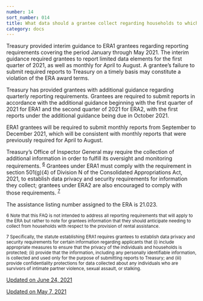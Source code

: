 ```yaml
---
number: 14
sort_number: 014
title: What data should a grantee collect regarding households to which it provides rental assistance in order to comply with Treasury’s reporting and record keeping requirements?
category: docs
---
```


Treasury provided interim guidance to ERA1 grantees regarding reporting requirements covering the period January through May 2021. The interim guidance required grantees to report limited data elements for the first quarter of 2021, as well as monthly for April to August. A grantee’s failure to submit required reports to Treasury on a timely basis may constitute a violation of the ERA award terms.

Treasury has provided grantees with additional guidance regarding quarterly reporting requirements. Grantees are required to submit reports in accordance with the additional guidance beginning with the first quarter of 2021 for ERA1 and the second quarter of 2021 for ERA2, with the first reports under the additional guidance being due in October 2021.

ERA1 grantees will be required to submit monthly reports from September to December 2021, which will be consistent with monthly reports that were previously required for April to August.

Treasury’s Office of Inspector General may require the collection of additional information in order to fulfill its oversight and monitoring requirements. <sup><a href="#fn6" id="ref6">6</a></sup> Grantees under ERA1 must comply with the requirement in section 501(g)(4) of Division N of the Consolidated Appropriations Act, 2021, to establish data privacy and security requirements for information they collect; grantees under ERA2 are also encouraged to comply with those requirements. <sup><a href="#fn7" id="ref7">7</a></sup> 

The assistance listing number assigned to the ERA is 21.023.

<sup id="fn6">6 Note that this FAQ is not intended to address all reporting requirements that will apply to the ERA but rather to note for grantees information that they should anticipate needing to collect from households with respect to the provision of rental assistance.</sup>

<sup id="fn7">7 Specifically, the statute establishing ERA1 requires grantees to establish data privacy and security requirements for certain information regarding applicants that (i) include appropriate measures to ensure that the privacy of the individuals and households is protected; (ii) provide that the information, including any personally identifiable information, is collected and used only for the purpose of submitting reports to Treasury; and (iii) provide confidentiality protections for data collected about any individuals who are survivors of intimate partner violence, sexual assault, or stalking.</sup>

<a href="{{ site.baseurl }}/implementation-guidance/changes/" class="era-guidance__datestamp">Updated on June 24, 2021</a>

<a href="{{ site.baseurl }}/implementation-guidance/changes/" class="era-guidance__datestamp">Updated on May 7, 2021</a>